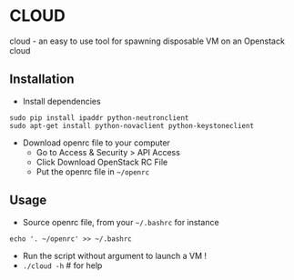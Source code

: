 CLOUD
=====

cloud - an easy to use tool for spawning disposable VM on an Openstack cloud

Installation
------------

* Install dependencies

```
sudo pip install ipaddr python-neutronclient
sudo apt-get install python-novaclient python-keystoneclient
```

* Download openrc file to your computer
    * Go to Access & Security > API Access
    * Click Download OpenStack RC File
    * Put the openrc file in ```~/openrc```

Usage
-----

* Source openrc file, from your ```~/.bashrc``` for instance

```
echo '. ~/openrc' >> ~/.bashrc
```

* Run the script without argument to launch a VM !
* ```./cloud -h``` # for help

